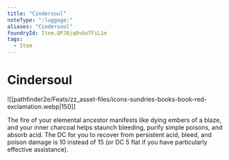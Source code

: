 ```yaml
---
title: "Cindersoul"
noteType: ":luggage:"
aliases: "Cindersoul"
foundryId: Item.QPJBjq0v6oTFiL1m
tags:
  - Item
---
```


# Cindersoul
![[pathfinder2e/Feats/zz_asset-files/icons-sundries-books-book-red-exclamation.webp|150]]

The fire of your elemental ancestor manifests like dying embers of a blaze, and your inner charcoal helps staunch bleeding, purify simple poisons, and absorb acid. The DC for you to recover from persistent acid, bleed, and poison damage is 10 instead of 15 (or DC 5 flat if you have particularly effective assistance).
